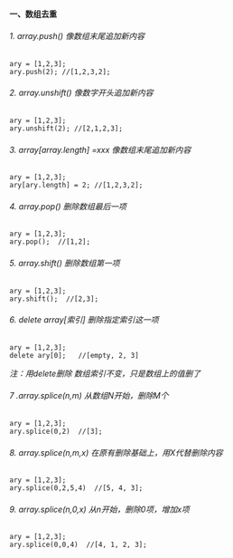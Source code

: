 #### 一、数组去重
###### 1. array.push() 像数组末尾追加新内容
    ary = [1,2,3];
    ary.push(2); //[1,2,3,2];
###### 2. array.unshift() 像数字开头追加新内容
    ary = [1,2,3];
    ary.unshift(2); //[2,1,2,3];  
###### 3. array[array.length] =xxx 像数组末尾追加新内容
	ary = [1,2,3];
    ary[ary.length] = 2; //[1,2,3,2];
###### 4. array.pop() 删除数组最后一项
	ary = [1,2,3];
    ary.pop();  //[1,2];
###### 5. array.shift() 删除数组第一项  
	ary = [1,2,3];
    ary.shift();  //[2,3];
###### 6. delete array[索引] 删除指定索引这一项
	ary = [1,2,3];
	delete ary[0];   //[empty, 2, 3]
  *注：用delete删除 数组索引不变，只是数组上的值删了*
###### 7 .array.splice(n,m) 从数组N开始，删除M个
	ary = [1,2,3];
    ary.splice(0,2)  //[3];
###### 8. array.splice(n,m,x) 在原有删除基础上，用X代替删除内容
	ary = [1,2,3];
    ary.splice(0,2,5,4)  //[5, 4, 3];
###### 9. array.splice(n,0,x) 从n开始，删除0项，增加x项
	ary = [1,2,3];  
    ary.splice(0,0,4)  //[4, 1, 2, 3];      
    
